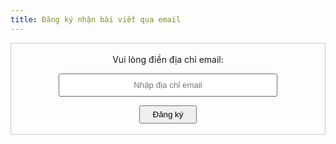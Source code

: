 ```yaml
---
title: Đăng ký nhận bài viết qua email
---
```

<form style="border:1px solid #ccc;padding:3px;text-align:center;" action="https://feedburner.google.com/fb/a/mailverify" method="post" target="popupwindow" onsubmit="window.open('https://feedburner.google.com/fb/a/mailverify?uri=laptrinhcuocsong', 'popupwindow', 'scrollbars=yes,width=550,height=520');return true">
<p>Vui lòng điền địa chỉ email:</p>
<p><input type="text" style="/* width:140px */padding: 10px 20px;text-align: center;border: 1px solid #6d6d6d;border-radius: 3px;width: 90%;max-width: 350px;" name="email" placeholder="Nhập địa chỉ email"></p>
<input type="hidden" value="laptrinhcuocsong" name="uri"><input type="hidden" name="loc" value="en_US">
<input type="submit" value="Đăng ký" style="
    padding: 5px 20px;
    cursor: pointer;
"><p></p>
</form>
